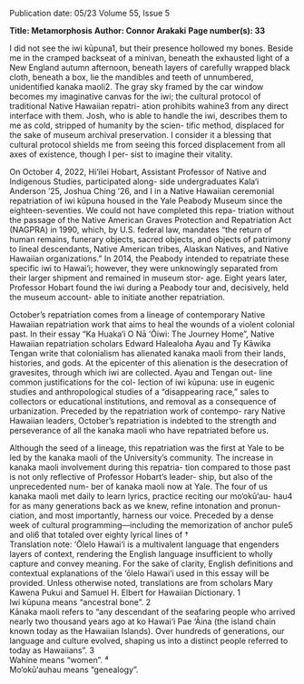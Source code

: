 Publication date: 05/23
Volume 55, Issue 5

**Title: Metamorphosis**
**Author: Connor Arakaki**
**Page number(s): 33**

I 
did not see the iwi kūpuna1, but 
their presence hollowed my bones. 
Beside me in the cramped backseat 
of a minivan, beneath the exhausted light 
of a New England autumn afternoon, 
beneath layers of carefully wrapped black 
cloth, beneath a box, lie the mandibles 
and teeth of unnumbered, unidentified 
kanaka maoli2. The gray sky framed by 
the car window becomes my imaginative 
canvas for the iwi; the cultural protocol 
of traditional Native Hawaiian repatri-
ation prohibits wahine3 from any direct 
interface with them. Josh, who is able to 
handle the iwi, describes them to me as 
cold, stripped of humanity by the scien-
tific method, displaced for the sake of 
museum archival preservation. I consider 
it a blessing that cultural protocol shields 
me from seeing this forced displacement 
from all axes of existence, though I per-
sist to imagine their vitality.

On October 4, 2022, Hi‘ilei Hobart, 
Assistant 
Professor 
of 
Native 
and 
Indigenous Studies,  participated along-
side undergraduates Kala‘i Anderson 
’25, Joshua Ching ’26, and I in a Native 
Hawaiian ceremonial repatriation of 
iwi kūpuna housed in the Yale Peabody 
Museum since the eighteen-seventies. 
We could not have completed this repa-
triation without the passage of the 
Native American Graves Protection 
and Repatriation Act (NAGPRA) in 1990, 
which, by U.S. federal law, mandates 
“the return of human remains, funerary 
objects, sacred objects, and objects of 
patrimony to lineal descendants, Native 
American tribes, Alaskan Natives, and 
Native Hawaiian organizations.” In 2014, 
the Peabody intended to repatriate these 
specific iwi to Hawai‘i; however, they were 
unknowingly separated from their larger 
shipment and remained in museum stor-
age. Eight years later, Professor Hobart 
found the iwi during a Peabody tour and, 
decisively, held the museum account-
able to initiate another repatriation.

October’s repatriation comes from 
a lineage of contemporary Native 
Hawaiian repatriation work that aims to 
heal the wounds of a violent colonial past. 
In their essay “Ka Huaka‘i O Nā ‘Ōiwi: 
The Journey Home”, Native Hawaiian 
repatriation scholars Edward Halealoha 
Ayau and Ty Kāwika Tengan write that 
colonialism has alienated kanaka maoli 
from their lands, histories, and gods. At 
the epicenter of this alienation is the 
desecration of gravesites, through which 
iwi are collected. Ayau and Tengan out-
line common justifications for the col-
lection of iwi kūpuna: use in eugenic 
studies and anthropological studies of a 
“disappearing race,” sales to collectors or 
educational institutions, and removal as 
a consequence of urbanization. Preceded 
by the repatriation work of contempo-
rary Native Hawaiian leaders, October’s 
repatriation is indebted to the strength 
and perseverance of all the kanaka maoli 
who have repatriated before us.

Although the seed of a lineage, this 
repatriation was the first at Yale to be led 
by the kanaka maoli of the University’s 
community. The increase in kanaka 
maoli involvement during this repatria-
tion compared to those past is not only 
reflective of Professor Hobart’s leader-
ship, but also of the unprecedented num-
ber of kanaka maoli now at Yale. The four 
of us kanaka maoli met daily to learn 
lyrics, practice reciting our mo‘okū‘au-
hau4 for as many generations back as 
we knew, refine intonation and pronun-
ciation, and most importantly, harness 
our voice. Preceded by a dense week of 
cultural programming—including the 
memorization of anchor pule5 and oli6 
that totaled over eighty lyrical lines of 
†	
Translation note: ‘Ōlelo Hawai‘i is a multivalent language that engenders 
layers of context, rendering the English language insufficient to wholly 
capture and convey meaning. For the sake of clarity, English definitions 
and contextual explanations of the ‘ōlelo Hawai‘i used in this essay will 
be provided. Unless otherwise noted, translations are from scholars Mary 
Kawena Pukui and Samuel H. Elbert for Hawaiian Dictionary.
1	
Iwi kūpuna means “ancestral bone”.
2	
Kānaka maoli refers to “any descendant of the seafaring people who 
arrived nearly two thousand years ago at ko Hawai‘i Pae ‘Āina (the 
island chain known today as the Hawaiian Islands). Over hundreds of 
generations, our language and culture evolved, shaping us into a distinct 
people referred to today as Hawaiians”.
3	
Wahine means “women”.
⁴	
Mo‘okū‘auhau means “genealogy”.